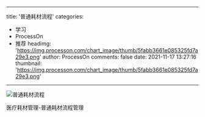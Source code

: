 
---
title: '普通耗材流程'
categories: 
 - 学习
 - ProcessOn
 - 推荐
headimg: 'https://img.processon.com/chart_image/thumb/5fabb3661e085325fd7a29e3.png'
author: ProcessOn
comments: false
date: 2021-11-17 13:27:16
thumbnail: 'https://img.processon.com/chart_image/thumb/5fabb3661e085325fd7a29e3.png'
---

<div>   
<img class="thumb" alt="普通耗材流程" src="https://img.processon.com/chart_image/thumb/5fabb3661e085325fd7a29e3.png" referrerpolicy="no-referrer">
<p>医疗耗材管理-普通耗材流程管理</p>  
</div>
            